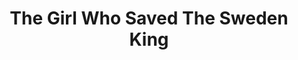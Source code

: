 ---
title: The Girl Who Saved The Sweden King
categories: [Novel,Fiction]
tags: [novel,japanese,fiction]
---
